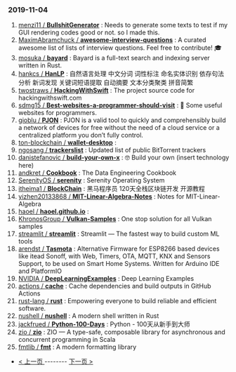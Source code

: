 ### 2019-11-04 
1. [
        menzi11 /
**BullshitGenerator**](https://github.com/menzi11/BullshitGenerator) : Needs to generate some texts to test if my GUI rendering codes good or not. so I made this.
1. [
        MaximAbramchuck /
**awesome-interview-questions**](https://github.com/MaximAbramchuck/awesome-interview-questions) : A curated awesome list of lists of interview questions. Feel free to contribute! 🎓
1. [
        mosuka /
**bayard**](https://github.com/mosuka/bayard) : Bayard is a full-text search and indexing server written in Rust.
1. [
        hankcs /
**HanLP**](https://github.com/hankcs/HanLP) : 自然语言处理 中文分词 词性标注 命名实体识别 依存句法分析 新词发现 关键词短语提取 自动摘要 文本分类聚类 拼音简繁
1. [
        twostraws /
**HackingWithSwift**](https://github.com/twostraws/HackingWithSwift) : The project source code for hackingwithswift.com
1. [
        sdmg15 /
**Best-websites-a-programmer-should-visit**](https://github.com/sdmg15/Best-websites-a-programmer-should-visit) : 🔗 Some useful websites for programmers.
1. [
        gioblu /
**PJON**](https://github.com/gioblu/PJON) : PJON is a valid tool to quickly and comprehensibly build a network of devices for free without the need of a cloud service or a centralized platform you don’t fully control.
1. [
        ton-blockchain /
**wallet-desktop**](https://github.com/ton-blockchain/wallet-desktop) : 
1. [
        ngosang /
**trackerslist**](https://github.com/ngosang/trackerslist) : Updated list of public BitTorrent trackers
1. [
        danistefanovic /
**build-your-own-x**](https://github.com/danistefanovic/build-your-own-x) : 🤓 Build your own (insert technology here)
1. [
        andkret /
**Cookbook**](https://github.com/andkret/Cookbook) : The Data Engineering Cookbook
1. [
        SerenityOS /
**serenity**](https://github.com/SerenityOS/serenity) : Serenity Operating System
1. [
        itheima1 /
**BlockChain**](https://github.com/itheima1/BlockChain) : 黑马程序员 120天全栈区块链开发 开源教程
1. [
        yizhen20133868 /
**MIT-Linear-Algebra-Notes**](https://github.com/yizhen20133868/MIT-Linear-Algebra-Notes) : Notes for MIT-Linear-Algebra
1. [
        haoel /
**haoel.github.io**](https://github.com/haoel/haoel.github.io) : 
1. [
        KhronosGroup /
**Vulkan-Samples**](https://github.com/KhronosGroup/Vulkan-Samples) : One stop solution for all Vulkan samples
1. [
        streamlit /
**streamlit**](https://github.com/streamlit/streamlit) : Streamlit — The fastest way to build custom ML tools
1. [
        arendst /
**Tasmota**](https://github.com/arendst/Tasmota) : Alternative Firmware for ESP8266 based devices like itead Sonoff, with Web, Timers, OTA, MQTT, KNX and Sensors Support, to be used on Smart Home Systems. Written for Arduino IDE and PlatformIO
1. [
        NVIDIA /
**DeepLearningExamples**](https://github.com/NVIDIA/DeepLearningExamples) : Deep Learning Examples
1. [
        actions /
**cache**](https://github.com/actions/cache) : Cache dependencies and build outputs in GitHub Actions
1. [
        rust-lang /
**rust**](https://github.com/rust-lang/rust) : Empowering everyone to build reliable and efficient software.
1. [
        nushell /
**nushell**](https://github.com/nushell/nushell) : A modern shell written in Rust
1. [
        jackfrued /
**Python-100-Days**](https://github.com/jackfrued/Python-100-Days) : Python - 100天从新手到大师
1. [
        zio /
**zio**](https://github.com/zio/zio) : ZIO — A type-safe, composable library for asynchronous and concurrent programming in Scala
1. [
        fmtlib /
**fmt**](https://github.com/fmtlib/fmt) : A modern formatting library 

- [ < 上一页 ](https://github.com/able8/github-trending-daily-record/blob/master/2019-11-03.md) -------- [ 下一页 > ](https://github.com/able8/github-trending-daily-record/blob/master/2019-11-05.md)